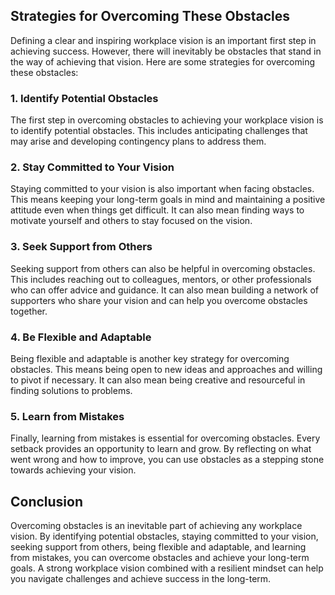 
Strategies for Overcoming These Obstacles
-----------------------------------------

Defining a clear and inspiring workplace vision is an important first step in achieving success. However, there will inevitably be obstacles that stand in the way of achieving that vision. Here are some strategies for overcoming these obstacles:

### 1. Identify Potential Obstacles

The first step in overcoming obstacles to achieving your workplace vision is to identify potential obstacles. This includes anticipating challenges that may arise and developing contingency plans to address them.

### 2. Stay Committed to Your Vision

Staying committed to your vision is also important when facing obstacles. This means keeping your long-term goals in mind and maintaining a positive attitude even when things get difficult. It can also mean finding ways to motivate yourself and others to stay focused on the vision.

### 3. Seek Support from Others

Seeking support from others can also be helpful in overcoming obstacles. This includes reaching out to colleagues, mentors, or other professionals who can offer advice and guidance. It can also mean building a network of supporters who share your vision and can help you overcome obstacles together.

### 4. Be Flexible and Adaptable

Being flexible and adaptable is another key strategy for overcoming obstacles. This means being open to new ideas and approaches and willing to pivot if necessary. It can also mean being creative and resourceful in finding solutions to problems.

### 5. Learn from Mistakes

Finally, learning from mistakes is essential for overcoming obstacles. Every setback provides an opportunity to learn and grow. By reflecting on what went wrong and how to improve, you can use obstacles as a stepping stone towards achieving your vision.

Conclusion
----------

Overcoming obstacles is an inevitable part of achieving any workplace vision. By identifying potential obstacles, staying committed to your vision, seeking support from others, being flexible and adaptable, and learning from mistakes, you can overcome obstacles and achieve your long-term goals. A strong workplace vision combined with a resilient mindset can help you navigate challenges and achieve success in the long-term.
